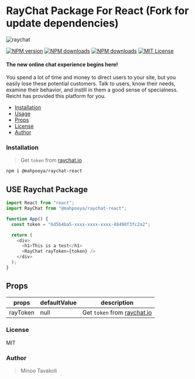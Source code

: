 # RayChat Package For React (Fork for update dependencies) 

![raychat](https://github.com/mahpooya/raychat-react/blob/main/public/raychat-logo.svg)

[![NPM version][npm-version-image]][npm-url] [![NPM downloads][npm-downloads-size-image]][npm-url] [![NPM downloads][npm-downloads-image]][downloads-url] [![MIT License][license-image]][license-url]

#### The new online chat experience begins here!

You spend a lot of time and money to direct users to your site, but you easily lose these potential customers. Talk to users, know their needs, examine their behavior, and instill in them a good sense of specialness. Reicht has provided this platform for you.

- [Installation](#installation)
- [Usage](#USE)
- [Props](#Props)
- [License](#license)
- [Author](#author)

### Installation

> Get `token` from [raychat.io](https://raychat.io/signup)

```bash
npm i @mahpooya/raychat-react
```

## USE Raychat Package

```js
import React from "react";
import RayChat from "@mahpooya/raychat-react";

function App() {
  const token = "6d5b4ba5-xxxx-xxxx-xxxx-48498f3fc2a2";

  return (
    <div>
      <h1>This is a test</h1>
      <RayChat rayToken={token} />
    </div>
  );
}
```

## Props

| props    | defaultValue | description                                              |
| -------- | ------------ | -------------------------------------------------------- |
| rayToken | null         | Get `token` from [raychat.io](https://raychat.io/signup) |

### License

MIT

### Author

> Minoo Tavakoli

[license-image]: http://img.shields.io/npm/l/raychat-react.svg?style=flat
[license-url]: LICENSE
[npm-url]: https://npmjs.org/package/@mahpooya/raychat-react
[npm-version-image]: http://img.shields.io/npm/v/raychat-react.svg?style=flat
[npm-downloads-image]: http://img.shields.io/npm/dm/raychat-react.svg?style=flat
[npm-downloads-size-image]: https://img.shields.io/bundlephobia/minzip/raychat-react.svg?style=flat
[downloads-url]: https://npmcharts.com/compare/raychat-react?minimal=true
